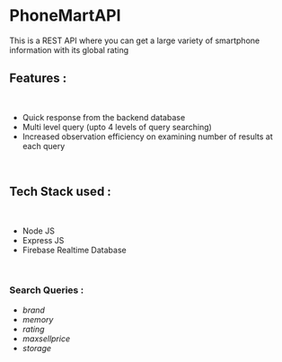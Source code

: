 # PhoneMartAPI
This is a REST API where you can get a large variety of smartphone information with its global rating
<br>
<h2>Features : </h2><br>
<ul>
  <li>Quick response from the backend database</li>
  <li>Multi level query (upto 4 levels of query searching)</li>
  <li>Increased observation efficiency on examining number of results at each query</li>
</ul>
<br>
<h2>Tech Stack used : </h2><br>
<ul>
  <li>Node JS</li>
  <li>Express JS</li>
  <li>Firebase Realtime Database</li>
</ul>
<br>
<h3>Search Queries : </h3>
<ul>
  <li><i>brand</i></li>
  <li><i>memory</i></li>
  <li><i>rating</i></li>
  <li><i>maxsellprice</i></li>
  <li><i>storage</i></li>
</ul>

